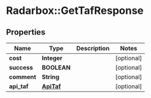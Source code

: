 # Radarbox::GetTafResponse

## Properties
Name | Type | Description | Notes
------------ | ------------- | ------------- | -------------
**cost** | **Integer** |  | [optional] 
**success** | **BOOLEAN** |  | [optional] 
**comment** | **String** |  | [optional] 
**api_taf** | [**ApiTaf**](ApiTaf.md) |  | [optional] 

